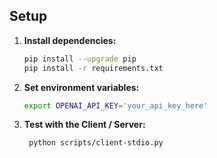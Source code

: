## Setup

1. **Install dependencies:**
   ```bash
   pip install --upgrade pip
   pip install -r requirements.txt
   ```

2. **Set environment variables:**
   ```bash
   export OPENAI_API_KEY='your_api_key_here'
   ```

3. **Test with the Client / Server:**
   ```bash
    python scripts/client-stdio.py
    ```
